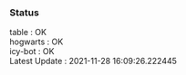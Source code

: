 ### Status


table : OK  
hogwarts : OK  
icy-bot : OK  
Latest Update : 2021-11-28 16:09:26.222445
